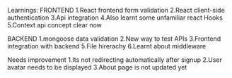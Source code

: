 Learnings:
FRONTEND
1.React frontend form validation
2.React client-side authentication
3.Api integration
4.Also learnt some unfamiliar react Hooks
5.Context api concept clear now

BACKEND
1.mongoose data validation
2.New way to test APIs
3.Frontend integration with backend
5.File hirerachy
6.Learnt about middleware

Needs improvement
1.Its not redirecting automatically after signup
2.User avatar needs to be displayed
3.About page is not updated yet

